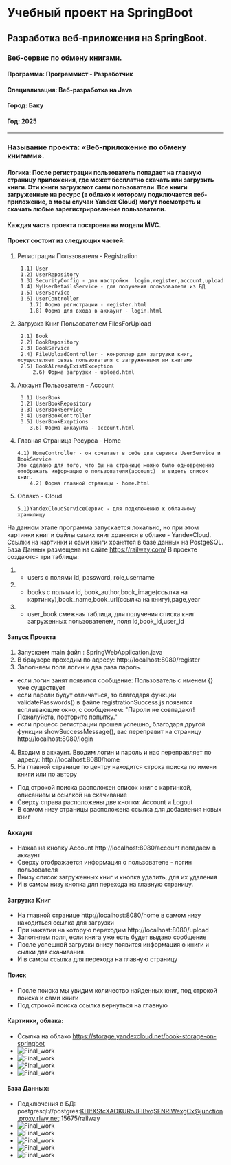 # Учебный проект на SpringBoot

## Разработка веб-приложения на SpringBoot.
### Веб-сервис по обмену книгами.


#### Программа: Программист - Разработчик
#### Специализация: Веб-разработка на Java 


#### Город: Баку
#### Год: 2025

-------------------------------------------------

### Называние проекта: «Веб-приложение по обмену книгами».
#### Логика: После регистрации пользователь попадает на главную страницу приложения, где может бесплатно скачать или загрузить книги. Эти книги загружают сами пользователи. Все книги загруженные на ресурс (в облако к которому подключается веб-приложение, в моем случаи Yandex Cloud) могут посмотреть и скачать любые зарегистрированные пользователи.



#### Каждая часть проекта построена на модели MVC.
#### Проект состоит из следующих частей:
1) Регистрация Пользователя - Registration

        1.1) User
        1.2) UserRepository
        1.3) SecurityConfig - для настройки  login,register,account,upload
        1.4) MyUserDetailsService - для получения пользователя из БД
        1.5) UserService
        1.6) UserController
           1.7) Форма регистрации - register.html
           1.8) Форма для входа в аккаунт - login.html

2) Загрузка Книг Пользователем FilesForUpload

        2.1) Book
        2.2) BookRepository
        2.3) BookService
        2.4) FileUploadController - конроллер для загрузки книг, осуществляет связь пользователя с загруженными им книгами
        2.5) BookAlreadyExistException
            2.6) Форма загрузки - upload.html

3) Аккаунт Пользователя - Account 

        3.1) UserBook
        3.2) UserBookRepository
        3.3) UserBookService
        3.4) UserBookController
        3.5) UserBookExeptions
           3.6) Форма аккаунта - account.html

4) Главная Страница Ресурса - Home

       4.1) HomeController - он сочетает в себе два сервиса UserService и BookService
       Это сделано для того, что бы на странице можно было одновременно отображать информацию о пользователи(account)  и видеть список книг.
           4.2) Форма главной страницы - home.html

5) Облако - Cloud

       5.1)YandexCloudServiceСервис - для подключению к облачному хранилищу

На данном этапе программа запускается локально, но при этом картинки книг и файлы самих книг хранятся в облаке - YandexCloud.
Ссылки на картинки и сами книги хранятся в базе данных на PostgeSQL.
База Данных размещена на сайте https://railway.com/
В проекте создаются три таблицы:
1. - users c полями id, password, role,username
2. - books с полями id, book_author,book_image(ссылка на картинку),book_name,book_url(ссылка на книгу),page,year
3. - user_book смежная таблица, для получения списка книг загруженных пользователем, поля id,book_id,user_id


#### Запуск Проекта

1.    Запускаем main файл : SpringWebApplication.java
2.    В браузере проходим по адресу: http://localhost:8080/register
3.    Заполняем поля логин и два раза пароль.
- если логин занят появится сообщение: Пользователь с именем {} уже существует
- если пароли будут отличаться, то благодаря функции validatePasswords() в файле registrationSuccess.js появится всплывающие окно, с сообщением: "Пароли не совпадают! Пожалуйста, повторите попытку."
- если процесс регистрации прошел успешно, благодаря другой функции showSuccessMessage(), вас переправит на страницу http://localhost:8080/login
4.    Входим в аккаунт. Вводим логин и пароль и нас переправляет по адресу: http://localhost:8080/home
5.    На главной странице по центру находится строка поиска по имени книги или по автору
-  Под строкой поиска расположен список книг с картинкой, описанием и ссылкой на скачивание
-  Сверху справа расположены две кнопки: Account и Logout
-  В самом низу страницы расположена ссылка для добавления новых книг
 
#### Аккаунт 

- Нажав на кнопку Account http://localhost:8080/account попадаем в аккаунт
- Сверху отображается информация о пользователе - логин пользователя
- Внизу список загруженных книг и кнопка удалить, для их удаления
- И в самом низу кнопка для перехода на главную страницу.

#### Загрузка Книг

- На главной странице http://localhost:8080/home в самом низу находиться ссылка для загрузки
- При нажатии на которую переходим http://localhost:8080/upload
- Заполняем поля, если книга уже есть будет выдано сообщение
- После успешной загрузки внизу появится информация о книги и сылки для скачивания.
- И в самом ссылка для перехода на главную страницу


#### Поиск

- После поиска мы увидим количество найденных книг, под строкой поиска и сами книги
- Под строкой поиска ссылка вернуться на главную



#### Картинки, облака:
- Ссылка на облако https://storage.yandexcloud.net/book-storage-on-springbot
- ![Final_work](https://i.ibb.co/BZ6M5xr/01.png "JavaCloud")
- ![Final_work](https://i.ibb.co/4s9GKV9/02.png "JavaCloud")
- ![Final_work](https://i.ibb.co/hDnY0mb/03.png "JavaCloud")
- ![Final_work](https://i.ibb.co/4NNFLj8/04.png "JavaCloud")


#### База Данных:
- Подключения в БД: postgresql://postgres:KHlfXSfcXAOKURoJFlBvqSFNRIWexgCx@junction.proxy.rlwy.net:15675/railway
- ![Final_work](https://i.ibb.co/x13MBnm/05.png "JavaDB")
- ![Final_work](https://i.ibb.co/2FgP1Fm/06.png "JavaDB")
- ![Final_work](https://i.ibb.co/mBLzMB4/07.png "JavaDB")
- ![Final_work](https://i.ibb.co/9GVmn8X/08.png "JavaDB")
- ![Final_work](https://i.ibb.co/1Q1Y4s5/09.png "JavaDB")




